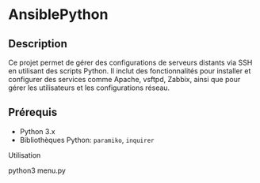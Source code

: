 # AnsiblePython

## Description
Ce projet permet de gérer des configurations de serveurs distants via SSH en utilisant des scripts Python. Il inclut des fonctionnalités pour installer et configurer des services comme Apache, vsftpd, Zabbix, ainsi que pour gérer les utilisateurs et les configurations réseau.

## Prérequis
- Python 3.x
- Bibliothèques Python: `paramiko`, `inquirer`

Utilisation 

python3 menu.py


